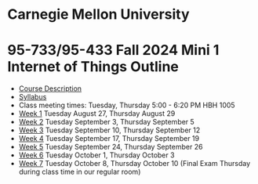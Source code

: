 
# Carnegie Mellon University

# 95-733/95-433 Fall 2024 Mini 1 Internet of Things Outline

+ [Course Description](./CourseDescription.md)
+ [Syllabus](./Syllabus.md)
+ Class meeting times: Tuesday, Thursday 5:00 - 6:20 PM HBH 1005
+ [Week 1](./Weeks/week1.md) Tuesday August 27, Thursday August 29
+ [Week 2](./Weeks/week2.md) Tuesday September 3, Thursday September 5
+ [Week 3](./Weeks/week3.md) Tuesday September 10, Thursday September 12
+ [Week 4](./Weeks/week4.md) Tuesday September 17, Thursday September 19
+ [Week 5](./Weeks/week5.md) Tuesday September 24, Thursday September 26
+ [Week 6](./Weeks/week6.md) Tuesday October 1, Thursday October 3
+ [Week 7](./Weeks/week7.md) Tuesday October 8, Thursday October 10 (Final Exam Thursday during class time in our regular room)
